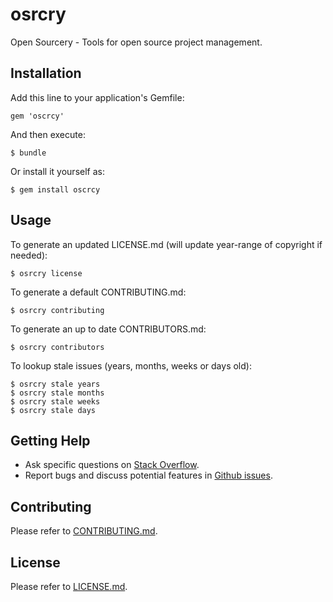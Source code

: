 # osrcry

Open Sourcery - Tools for open source project management.

## Installation

Add this line to your application's Gemfile:

    gem 'oscrcy'

And then execute:

    $ bundle

Or install it yourself as:

    $ gem install oscrcy

## Usage

To generate an updated LICENSE.md (will update year-range of copyright if needed):

    $ osrcry license

To generate a default CONTRIBUTING.md:

    $ osrcry contributing

To generate an up to date CONTRIBUTORS.md:

    $ osrcry contributors

To lookup stale issues (years, months, weeks or days old):

    $ osrcry stale years
    $ osrcry stale months
    $ osrcry stale weeks
    $ osrcry stale days

## Getting Help

<!-- * [General Documentation](http://geemus.github.io/osrcry). -->
* Ask specific questions on [Stack Overflow](http://stackoverflow.com/questions/tagged/osrcry).
* Report bugs and discuss potential features in [Github issues](https://github.com/geemus/osrcry/issues).

## Contributing

Please refer to [CONTRIBUTING.md](https://github.com/geemus/osrcry/blob/master/CONTRIBUTING.md).

## License

Please refer to [LICENSE.md](https://github.com/geemus/osrcry/blob/master/LICENSE.md).
